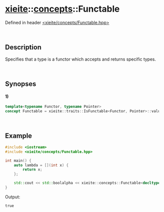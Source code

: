 # [xieite](../../xieite.md)\:\:[concepts](../../concepts.md)\:\:Functable
Defined in header [<xieite/concepts/Functable.hpp>](../../../include/xieite/concepts/Functable.hpp)

&nbsp;

## Description
Specifies that a type is a functor which accepts and returns specific types.

&nbsp;

## Synopses
#### 1)
```cpp
template<typename Functor, typename Pointer>
concept Functable = xieite::traits::IsFunctable<Functor, Pointer>::value;
```

&nbsp;

## Example
```cpp
#include <iostream>
#include <xieite/concepts/Functable.hpp>

int main() {
    auto lambda = [](int x) {
        return x;
    };

    std::cout << std::boolalpha << xieite::concepts::Functable<decltype(lambda), int(int)> << '\n';
}
```
Output:
```
true
```
